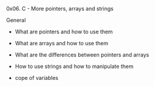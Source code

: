 0x06. C - More pointers, arrays and strings

General
- What are pointers and how to use them

- What are arrays and how to use them

- What are the differences between pointers and arrays

- How to use strings and how to manipulate them

- cope of variables
